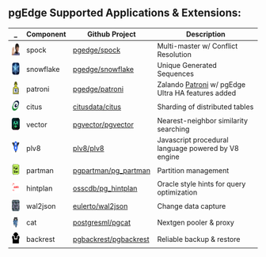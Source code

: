 
## pgEdge Supported Applications & Extensions:

_ |Component|Github Project|Description
---|---|---|---|
<img src=img/spock.png height=25 width=auto> | spock | [pgedge/spock](https://github.com/pgedge/spock) | Multi-master w/ Conflict Resolution
<img src=img/snowflake.png height=25 width=auto> | snowflake | [pgedge/snowflake](https://github.com/pgedge/snowflake-sequences/tags) | Unique Generated Sequences
<img src=img/patroni.png height=25 width=auto> | patroni | [pgedge/patroni](https://github.com/pgedge/pgedge-patroni/tags) | Zalando [Patroni](http:/github.com/zalando/patroni) w/ pgEdge Ultra HA features added
<img src=img/citus.png height=25 width=auto> | citus  | [citusdata/citus](https://github.com/citusdata/citus/tags) | Sharding of distributed tables
<img src=img/vector.png height=25 width=auto> | vector | [pgvector/pgvector](https://github.com/pgvector/pgvector/tags) | Nearest-neighbor similarity searching
<img src=img/v8.png height=25 width=auto> | plv8 | [plv8/plv8](https://github.com/plv8/plv8) | Javascript procedural language powered by V8 engine
<img src=img/partman.png height=25 width=auto> | partman | [pgpartman/pg_partman](https://github.com/pgpartman/pg_partman) | Partition management
<img src=img/hintplan.png height=25 width=auto> | hintplan | [osscdb/pg_hintplan](https://github.com/ossc-db/pg_hint_plan/blob/master/README.md) | Oracle style hints for query optimization
<img src=img/wal2json.png height=25 width=auto> | wal2json | [eulerto/wal2json](https://github.com/eulerto/wal2json/blob/master/README.md) | Change data capture
<img src=img/pgcat.png height=25 width=auto> | cat | [postgresml/pgcat](https://github.com/postgresml/pgcat) | Nextgen pooler & proxy
<img src=img/backrest.png height=25 width=auto> | backrest | [pgbackrest/pgbackrest](https://github.com/pgbackrest/pgbackrest) | Reliable backup & restore




